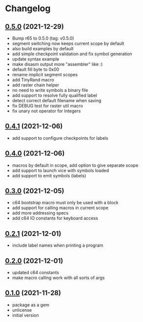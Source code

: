 # Changelog

## [0.5.0](https://github.com/neochrome/r65/compare/v0.4.1...v0.5.0) (2021-12-29)

* Bump r65 to 0.5.0 (tag: v0.5.0)
* segment switching now keeps current scope by default
* also build examples by default
* add simple checkpoint validation and fix symbol generation
* update syntax example
* make disasm output more "assembler" like :)
* default fill byte to 0x00
* rename implicit segment scopes
* add TinyRand macro
* add raster chain helper
* no need to write symbols a binary file
* add support to resolve fully qualified label
* detect correct default filename when saving
* fix DEBUG test for raster util macro
* fix unary not operator for Integers

## [0.4.1](https://github.com/neochrome/r65/compare/v0.4.0...v0.4.1) (2021-12-06)

* add support to configure checkpoints for labels

## [0.4.0](https://github.com/neochrome/r65/compare/v0.3.0...v0.4.0) (2021-12-06)

* macros by default in scope, add option to give separate scope
* add support to launch vice with symbols loaded
* add support to emit symbols (labels)

## [0.3.0](https://github.com/neochrome/r65/compare/v0.2.1...v0.3.0) (2021-12-05)

* c64 bootstrap macro must only be used with a block
* add support for calling macros in current scope
* add more addressing specs
* add c64 IO constants for keyboard access

## [0.2.1](https://github.com/neochrome/r65/compare/v0.2.0...v0.2.1) (2021-12-01)

* include label names when printing a program

## [0.2.0](https://github.com/neochrome/r65/compare/v0.1.0...v0.2.0) (2021-12-01)

* updated c64 constants
* make macro calling work with all sorts of args

## [0.1.0](https://github.com/neochrome/r65/compare/4dbc6ae...v0.1.0) (2021-11-28)

* package as a gem
* unlicense
* initial version
